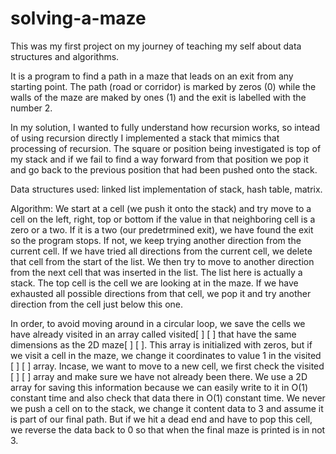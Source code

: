 # solving-a-maze
This was my first project on my journey of teaching my self about data structures and algorithms. 

It is a program to find a path in a maze that leads on an exit from any starting point. The path (road or corridor) is marked by zeros (0) while the  walls of the maze are maked by ones (1) and the exit is labelled with the number 2.

In my solution, I wanted to fully understand how recursion works, so intead of using recursion directly I implemented a stack that mimics that processing of recursion. The square or position being investigated is top of my stack and if we fail to find a way forward from that position we pop it and go back to the previous position that had been pushed onto the stack.

Data structures used: linked list implementation of stack, hash table, matrix.


Algorithm:
We start at a cell (we push it onto the stack) and try move to a cell on the left, right, top or bottom if the value in that neighboring cell is a zero or a two. If it is a two (our predetrmined exit), we have found the exit so the program stops. If not, we keep trying another direction from the current cell. If we have tried all directions from the current cell, we delete that cell from the start of the list. We then try to move to another direction from the next cell that was inserted in the list. The list here is actually a stack. The top cell is the cell we are looking at in the maze. If we have exhausted all possible directions from that cell, we pop it and try another direction from the cell just below this one. 

In order, to avoid moving around in a circular loop, we save the cells we have already visited in an array called visited[ ] [ ] that have the same dimensions as the 2D maze[ ] [ ]. This array is initialized with zeros, but if we visit a cell in the maze, we change it coordinates to value 1 in the visited [ ] [ ] array. Incase, we want to move to a new cell, we first check the visited [ ] [ ] array and make sure we have not already been there. We use a 2D array for saving this information because we can easily write to it in O(1) constant time and also check that data there in O(1) constant time. We never we push a cell on to the stack, we change it content data to 3 and assume it is part of our final path. But if we hit a dead end and have to pop this cell, we reverse the data back to 0 so that when the final maze is printed is in not 3.


